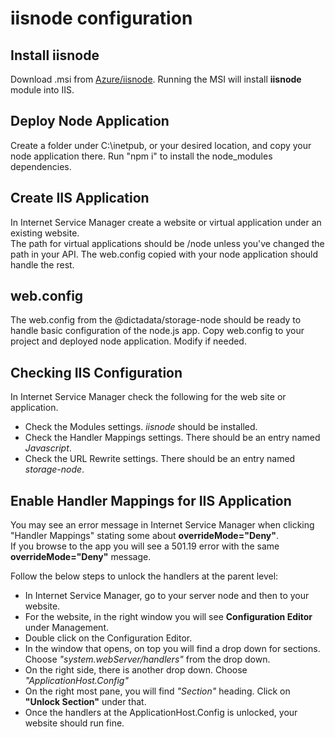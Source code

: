 # iisnode configuration

## Install iisnode

Download .msi from [Azure/iisnode](https://github.com/Azure/iisnode). 
Running the MSI will install **iisnode** module into IIS.

## Deploy Node Application

Create a folder under C:\inetpub, or your desired location, and copy your node application there. 
Run "npm i" to install the node_modules dependencies.

## Create IIS Application

In Internet Service Manager create a website or virtual application under an existing website.  
The path for virtual applications should be /node unless you've changed the path in your API.
The web.config copied with your node application should handle the rest.

## web.config

The web.config from the @dictadata/storage-node should be ready to handle basic configuration of the node.js app.
Copy web.config to your project and deployed node application. Modify if needed.

## Checking IIS Configuration

In Internet Service Manager check the following for the web site or application.

* Check the Modules settings.  _iisnode_ should be installed.
* Check the Handler Mappings settings.  There should be an entry named _Javascript_.
* Check the URL Rewrite settings. There should be an entry named _storage-node_.

## Enable Handler Mappings for IIS Application

You may see an error message in Internet Service Manager when clicking "Handler Mappings" stating some about **overrideMode="Deny"**.  
If you browse to the app you will see a 501.19 error with the same **overrideMode="Deny"** message.  

Follow the below steps to unlock the handlers at the parent level:

* In Internet Service Manager, go to your server node and then to your website.
* For the website, in the right window you will see **Configuration Editor** under Management.
* Double click on the Configuration Editor.
* In the window that opens, on top you will find a drop down for sections. Choose _"system.webServer/handlers"_ from the drop down.
* On the right side, there is another drop down. Choose _"ApplicationHost.Config"_
* On the right most pane, you will find _"Section"_ heading. Click on **"Unlock Section"** under that.
* Once the handlers at the ApplicationHost.Config is unlocked, your website should run fine.
